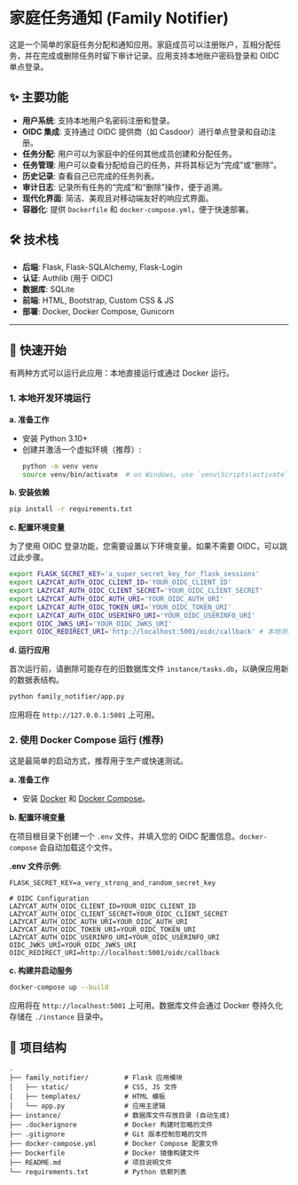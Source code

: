 # 家庭任务通知 (Family Notifier)

这是一个简单的家庭任务分配和通知应用。家庭成员可以注册账户，互相分配任务，并在完成或删除任务时留下审计记录。应用支持本地账户密码登录和 OIDC 单点登录。

## ✨ 主要功能

- **用户系统**: 支持本地用户名密码注册和登录。
- **OIDC 集成**: 支持通过 OIDC 提供商（如 Casdoor）进行单点登录和自动注册。
- **任务分配**: 用户可以为家庭中的任何其他成员创建和分配任务。
- **任务管理**: 用户可以查看分配给自己的任务，并将其标记为“完成”或“删除”。
- **历史记录**: 查看自己已完成的任务列表。
- **审计日志**: 记录所有任务的“完成”和“删除”操作，便于追溯。
- **现代化界面**: 简洁、美观且对移动端友好的响应式界面。
- **容器化**: 提供 `Dockerfile` 和 `docker-compose.yml`，便于快速部署。

## 🛠️ 技术栈

- **后端**: Flask, Flask-SQLAlchemy, Flask-Login
- **认证**: Authlib (用于 OIDC)
- **数据库**: SQLite
- **前端**: HTML, Bootstrap, Custom CSS & JS
- **部署**: Docker, Docker Compose, Gunicorn

---

## 🚀 快速开始

有两种方式可以运行此应用：本地直接运行或通过 Docker 运行。

### 1. 本地开发环境运行

**a. 准备工作**

- 安装 Python 3.10+
- 创建并激活一个虚拟环境（推荐）:
  ```bash
  python -m venv venv
  source venv/bin/activate  # on Windows, use `venv\Scripts\activate`
  ```

**b. 安装依赖**

```bash
pip install -r requirements.txt
```

**c. 配置环境变量**

为了使用 OIDC 登录功能，您需要设置以下环境变量。如果不需要 OIDC，可以跳过此步骤。

```bash
export FLASK_SECRET_KEY='a_super_secret_key_for_flask_sessions'
export LAZYCAT_AUTH_OIDC_CLIENT_ID='YOUR_OIDC_CLIENT_ID'
export LAZYCAT_AUTH_OIDC_CLIENT_SECRET='YOUR_OIDC_CLIENT_SECRET'
export LAZYCAT_AUTH_OIDC_AUTH_URI='YOUR_OIDC_AUTH_URI'
export LAZYCAT_AUTH_OIDC_TOKEN_URI='YOUR_OIDC_TOKEN_URI'
export LAZYCAT_AUTH_OIDC_USERINFO_URI='YOUR_OIDC_USERINFO_URI'
export OIDC_JWKS_URI='YOUR_OIDC_JWKS_URI'
export OIDC_REDIRECT_URI='http://localhost:5001/oidc/callback' # 本地测试用
```

**d. 运行应用**

首次运行前，请删除可能存在的旧数据库文件 `instance/tasks.db`，以确保应用新的数据表结构。

```bash
python family_notifier/app.py
```

应用将在 `http://127.0.0.1:5001` 上可用。

### 2. 使用 Docker Compose 运行 (推荐)

这是最简单的启动方式，推荐用于生产或快速测试。

**a. 准备工作**

- 安装 [Docker](https://www.docker.com/get-started) 和 [Docker Compose](https://docs.docker.com/compose/install/)。

**b. 配置环境变量**

在项目根目录下创建一个 `.env` 文件，并填入您的 OIDC 配置信息。`docker-compose` 会自动加载这个文件。

**.env 文件示例:**
```env
FLASK_SECRET_KEY=a_very_strong_and_random_secret_key

# OIDC Configuration
LAZYCAT_AUTH_OIDC_CLIENT_ID=YOUR_OIDC_CLIENT_ID
LAZYCAT_AUTH_OIDC_CLIENT_SECRET=YOUR_OIDC_CLIENT_SECRET
LAZYCAT_AUTH_OIDC_AUTH_URI=YOUR_OIDC_AUTH_URI
LAZYCAT_AUTH_OIDC_TOKEN_URI=YOUR_OIDC_TOKEN_URI
LAZYCAT_AUTH_OIDC_USERINFO_URI=YOUR_OIDC_USERINFO_URI
OIDC_JWKS_URI=YOUR_OIDC_JWKS_URI
OIDC_REDIRECT_URI=http://localhost:5001/oidc/callback
```

**c. 构建并启动服务**

```bash
docker-compose up --build
```

应用将在 `http://localhost:5001` 上可用。数据库文件会通过 Docker 卷持久化存储在 `./instance` 目录中。

## 📂 项目结构

```
.
├── family_notifier/         # Flask 应用模块
│   ├── static/              # CSS, JS 文件
│   ├── templates/           # HTML 模板
│   └── app.py               # 应用主逻辑
├── instance/                # 数据库文件存放目录 (自动生成)
├── .dockerignore            # Docker 构建时忽略的文件
├── .gitignore               # Git 版本控制忽略的文件
├── docker-compose.yml       # Docker Compose 配置文件
├── Dockerfile               # Docker 镜像构建文件
├── README.md                # 项目说明文件
└── requirements.txt         # Python 依赖列表
```
